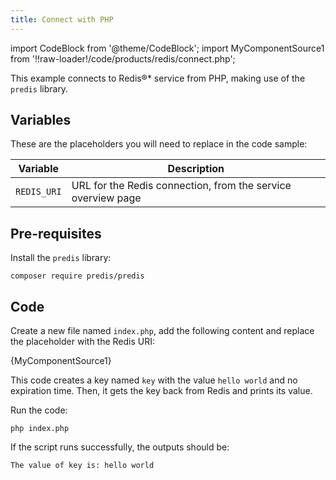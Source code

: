 ```yaml
---
title: Connect with PHP
---
```


import CodeBlock from '@theme/CodeBlock';
import MyComponentSource1 from '!!raw-loader!/code/products/redis/connect.php';

This example connects to Redis®\* service from PHP, making use of the
`predis` library.

## Variables

These are the placeholders you will need to replace in the code sample:

 | Variable    | Description                                                  |
 | ----------- | ------------------------------------------------------------ |
 | `REDIS_URI` | URL for the Redis connection, from the service overview page |

## Pre-requisites

Install the `predis` library:

```
composer require predis/predis
```

## Code

Create a new file named `index.php`, add the following content and
replace the placeholder with the Redis URI:

<CodeBlock language='php'>{MyComponentSource1}</CodeBlock>

This code creates a key named `key` with the value `hello world` and no
expiration time. Then, it gets the key back from Redis and prints its
value.

Run the code:

```
php index.php
```

If the script runs successfully, the outputs should be:

```
The value of key is: hello world
```
